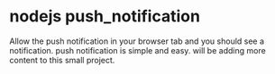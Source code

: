 # nodejs push_notification
Allow the push notification in your browser tab and you should see a notification.
push notification is simple and easy.
will be adding more content to this small project.
